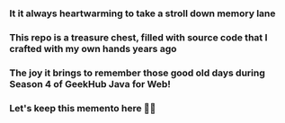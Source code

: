 ### It it always heartwarming to take a stroll down memory lane
### This repo is a treasure chest, filled with source code that I crafted with my own hands years ago
### The joy it brings to remember those good old days during Season 4 of GeekHub Java for Web!
### Let's keep this memento here 👨‍🏫
